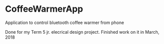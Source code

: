 # CoffeeWarmerApp
Application to control bluetooth coffee warmer from phone

Done for my Term 5 jr. elecrical design project.
Finished work on it in March, 2018
